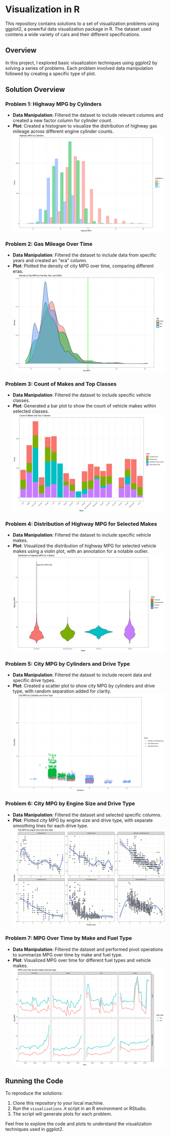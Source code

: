 # Visualization in R

This repository contains solutions to a set of visualization problems using ggplot2, a powerful data visualization package in R. The dataset used cointens a wide variety of cars and their different specifications.

## Overview

In this project, I explored basic visualization techniques using ggplot2 by solving a series of problems. Each problem involved data manipulation followed by creating a specific type of plot.

## Solution Overview

### Problem 1: Highway MPG by Cylinders

- **Data Manipulation**: Filtered the dataset to include relevant columns and created a new factor column for cylinder count.
- **Plot**: Created a histogram to visualize the distribution of highway gas mileage across different engine cylinder counts.
![Plot 1](plots/plot_1.png)

### Problem 2: Gas Mileage Over Time

- **Data Manipulation**: Filtered the dataset to include data from specific years and created an "era" column.
- **Plot**: Plotted the density of city MPG over time, comparing different eras.
![Plot 2](plots/plot_2.png)
### Problem 3: Count of Makes and Top Classes

- **Data Manipulation**: Filtered the dataset to include specific vehicle classes.
- **Plot**: Generated a bar plot to show the count of vehicle makes within selected classes.
![Plot 3](plots/plot_3.png)
### Problem 4: Distribution of Highway MPG for Selected Makes

- **Data Manipulation**: Filtered the dataset to include specific vehicle makes.
- **Plot**: Visualized the distribution of highway MPG for selected vehicle makes using a violin plot, with an annotation for a notable outlier.
![Plot 4](plots/plot_4.png)
### Problem 5: City MPG by Cylinders and Drive Type

- **Data Manipulation**: Filtered the dataset to include recent data and specific drive types.
- **Plot**: Created a scatter plot to show city MPG by cylinders and drive type, with random separation added for clarity.
![Plot 5](plots/plot_5.png)
### Problem 6: City MPG by Engine Size and Drive Type

- **Data Manipulation**: Filtered the dataset and selected specific columns.
- **Plot**: Plotted city MPG by engine size and drive type, with separate smoothing lines for each drive type.
![Plot 6](plots/plot_6.png)
### Problem 7: MPG Over Time by Make and Fuel Type

- **Data Manipulation**: Filtered the dataset and performed pivot operations to summarize MPG over time by make and fuel type.
- **Plot**: Visualized MPG over time for different fuel types and vehicle makes.
![Plot 7](plots/plot_7.png)
## Running the Code

To reproduce the solutions:

1. Clone this repository to your local machine.
2. Run the `visualizations.R` script in an R environment or RStudio.
3. The script will generate plots for each problem.

Feel free to explore the code and plots to understand the visualization techniques used in ggplot2.

